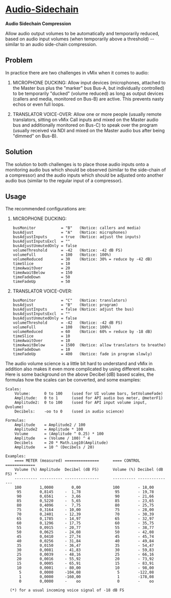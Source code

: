 
[Audio-Sidechain](audio-sidechain.vb)
=====================================

**Audio Sidechain Compression**

Allow audio output volumes to be automatically and temporarily
reduced, based on audio input volumes (when temporarily above a
threshold) -- similar to an audio side-chain compression.

Problem
-------

In practice there are two challenges in vMix when it comes to audio:

1. MICROPHONE DUCKING:
   Allow input devices (microphones, attached to the Master bus plus the
   "marker" bus Bus-A, but individually controlled) to be temporarily
   "ducked" (volume reduced) as long as output devices (callers and
   media, monitored on Bus-B) are active. This prevents nasty echos or
   even full loops.

2. TRANSLATOR VOICE-OVER:
   Allow one or more people (usually remote translators, sitting
   on vMix Call inputs and mixed on the Master audio bus and
   additionally monitored on Bus-C) to speak over the program
   (usually received via NDI and mixed on the Master audio bus
   after being "dimmed" on Bus-B).

Solution
--------

The solution to both challenges is to place those audio inputs onto a
monitoring audio bus which should be observed (similar to the side-chain
of a compressor) and the audio inputs which should be adjusted onto
another audio bus (similar to the regular input of a compressor).

Usage
-----

The recommended configurations are:

1. MICROPHONE DUCKING:

       busMonitor           = "B"   (Notice: callers and media)
       busAdjust            = "A"   (Notice: microphones)
       busAdjustInputs      = true  (Notice: adjust the inputs)
       busAdjustInputsExcl  = ""
       busAdjustUnmutedOnly = false
       volumeThreshold      = -42   (Notice: -42 dB FS)
       volumeFull           = 100   (Notice: 100%)
       volumeReduced        = 30    (Notice: 30% = reduce by -42 dB)
       timeSlice            = 10
       timeAwaitOver        = 20
       timeAwaitBelow       = 150
       timeFadeDown         = 50
       timeFadeUp           = 50

2. TRANSLATOR VOICE-OVER:

       busMonitor           = "C"   (Notice: translators)
       busAdjust            = "B"   (Notice: program)
       busAdjustInputs      = false (Notice: adjust the bus)
       busAdjustInputsExcl  = ""
       busAdjustUnmutedOnly = false
       volumeThreshold      = -42   (Notice: -42 dB FS)
       volumeFull           = 100   (Notice: 100%)
       volumeReduced        = 60    (Notice: 60% = reduce by -18 dB)
       timeSlice            = 10
       timeAwaitOver        = 10
       timeAwaitBelow       = 1500  (Notice: allow translators to breathe)
       timeFadeDown         = 10
       timeFadeUp           = 400   (Notice: fade in program slowly)

The audio volume science is a little bit hard to understand and vMix
in addition also makes it even more complicated by using different
scales. Here is some background on the above Decibel (dB) based
scales, the formulas how the scales can be converted, and some
examples:

    Scales:
        Volume:      0 to 100    (used for UI volume bars, SetVolumeFade)
        Amplitude:   0 to 1      (used for API audio bus meter, @meterF1)
        Amplitude2:  0 to 100    (used for API input volume input, @volume)
        Decibels:    -oo to 0    (used in audio science)

    Formulas:
        Amplitude    = Amplitude2 / 100
        Amplitude2   = Amplitude * 100
        Volume       = (Amplitude ^ 0.25) * 100
        Amplitude    = (Volume / 100) ^ 4
        Decibels     = 20 * Math.Log10(Amplitude)
        Amplitude    = 10 ^ (Decibels / 20)

    Examples:
        ==== METER (measured) ===============      ==== CONTROL =============
        Volume (%) Amplitude  Decibel (dB FS)      Volume (%) Decibel (dB FS) *
        ---------- ---------- ---------------      ---------- ---------------
        100        1,0000        0,00              100        - 18,00
         95        0,8145     -  1,78               95        - 19,78
         90        0,6561     -  3,66               90        - 21,66
         85        0,5220     -  5,65               85        - 23,65
         80        0,4096     -  7,75               80        - 25,75
         75        0,3164     - 10,00               75        - 28,00
         70        0,2401     - 12,39               70        - 30,39
         65        0,1785     - 14,97               65        - 32,97
         60        0,1296     - 17,75               60        - 35,75
         55        0,0915     - 20,77               55        - 38,77
         50        0,0625     - 24,08               50        - 42,08
         45        0,0410     - 27,74               45        - 45,74
         40        0,0256     - 31,84               40        - 49,84
         35        0,0150     - 36,47               35        - 54,47
         30        0,0081     - 41,83               30        - 59,83
         25        0,0039     - 48,16               25        - 66,16
         20        0,0016     - 55,92               20        - 73,92
         15        0,0005     - 65,91               15        - 83,91
         10        0,0001     - 80,00               10        - 98,00
          5        0,0000     -104,08                5        -122,08
          1        0,0000     -160,00                1        -178,08
          0        0,0000     -    oo                0        -    oo

      (*) for a usual incoming voice signal of -18 dB FS

